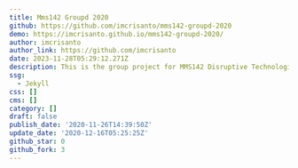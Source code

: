 ```yaml
---
title: Mms142 Groupd 2020
github: https://github.com/imcrisanto/mms142-groupd-2020
demo: https://imcrisanto.github.io/mms142-groupd-2020/
author: imcrisanto
author_link: https://github.com/imcrisanto
date: 2023-11-28T05:29:12.271Z
description: This is the group project for MMS142 Disruptive Technologies
ssg:
  - Jekyll
css: []
cms: []
category: []
draft: false
publish_date: '2020-11-26T14:39:50Z'
update_date: '2020-12-16T05:25:25Z'
github_star: 0
github_fork: 3
---
```

